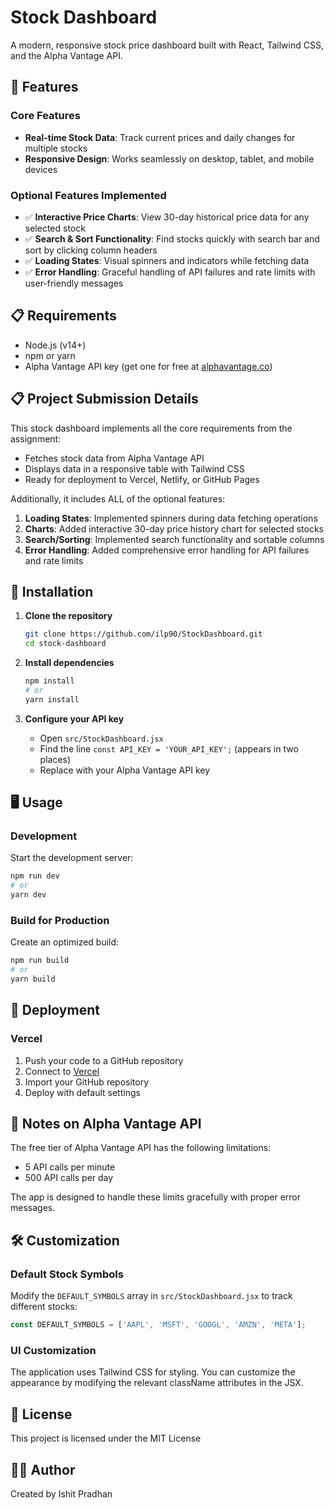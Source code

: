 # Stock Dashboard

A modern, responsive stock price dashboard built with React, Tailwind CSS, and the Alpha Vantage API.



## 🚀 Features

### Core Features
- **Real-time Stock Data**: Track current prices and daily changes for multiple stocks
- **Responsive Design**: Works seamlessly on desktop, tablet, and mobile devices

### Optional Features Implemented
- ✅ **Interactive Price Charts**: View 30-day historical price data for any selected stock
- ✅ **Search & Sort Functionality**: Find stocks quickly with search bar and sort by clicking column headers
- ✅ **Loading States**: Visual spinners and indicators while fetching data
- ✅ **Error Handling**: Graceful handling of API failures and rate limits with user-friendly messages

## 📋 Requirements

- Node.js (v14+)
- npm or yarn
- Alpha Vantage API key (get one for free at [alphavantage.co](https://www.alphavantage.co/support/#api-key))

## 📋 Project Submission Details

This stock dashboard implements all the core requirements from the assignment:
- Fetches stock data from Alpha Vantage API
- Displays data in a responsive table with Tailwind CSS
- Ready for deployment to Vercel, Netlify, or GitHub Pages

Additionally, it includes ALL of the optional features:
1. **Loading States**: Implemented spinners during data fetching operations
2. **Charts**: Added interactive 30-day price history chart for selected stocks
3. **Search/Sorting**: Implemented search functionality and sortable columns
4. **Error Handling**: Added comprehensive error handling for API failures and rate limits

## 🔧 Installation

1. **Clone the repository**
   ```bash
   git clone https://github.com/ilp90/StockDashboard.git
   cd stock-dashboard
   ```

2. **Install dependencies**
   ```bash
   npm install
   # or
   yarn install
   ```

3. **Configure your API key**
   - Open `src/StockDashboard.jsx`
   - Find the line `const API_KEY = 'YOUR_API_KEY';` (appears in two places)
   - Replace with your Alpha Vantage API key

## 🖥️ Usage

### Development

Start the development server:
```bash
npm run dev
# or
yarn dev
```

### Build for Production

Create an optimized build:
```bash
npm run build
# or
yarn build
```

## 🚀 Deployment

### Vercel

1. Push your code to a GitHub repository
2. Connect to [Vercel](https://vercel.com)
3. Import your GitHub repository
4. Deploy with default settings




## 📝 Notes on Alpha Vantage API

The free tier of Alpha Vantage API has the following limitations:
- 5 API calls per minute
- 500 API calls per day

The app is designed to handle these limits gracefully with proper error messages.

## 🛠️ Customization

### Default Stock Symbols

Modify the `DEFAULT_SYMBOLS` array in `src/StockDashboard.jsx` to track different stocks:

```javascript
const DEFAULT_SYMBOLS = ['AAPL', 'MSFT', 'GOOGL', 'AMZN', 'META'];
```

### UI Customization

The application uses Tailwind CSS for styling. You can customize the appearance by modifying the relevant className attributes in the JSX.


## 📄 License

This project is licensed under the MIT License 

## 👨‍💻 Author

Created by Ishit Pradhan


